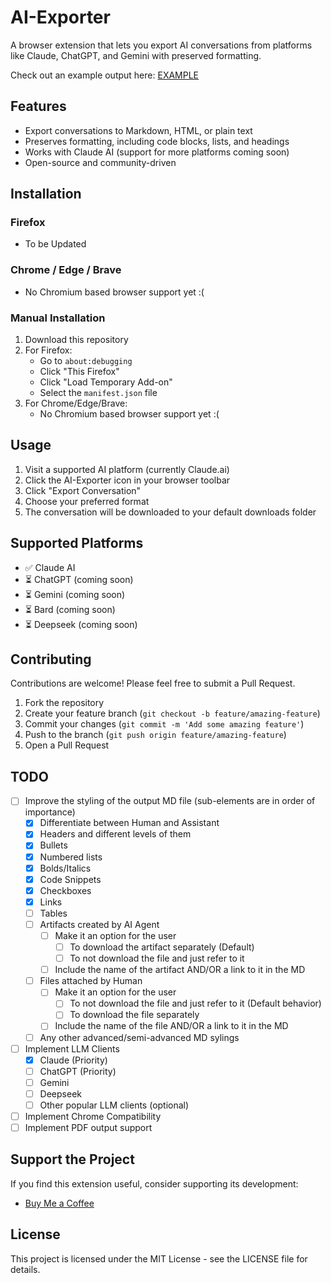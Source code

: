 # AI-Exporter

A browser extension that lets you export AI conversations from platforms like Claude, ChatGPT, and Gemini with preserved formatting.

Check out an example output here: [EXAMPLE](EXAMPLE.md)

## Features

- Export conversations to Markdown, HTML, or plain text
- Preserves formatting, including code blocks, lists, and headings
- Works with Claude AI (support for more platforms coming soon)
- Open-source and community-driven

## Installation

### Firefox

- To be Updated

### Chrome / Edge / Brave

- No Chromium based browser support yet :(

### Manual Installation

1. Download this repository
2. For Firefox:
   - Go to `about:debugging`
   - Click "This Firefox"
   - Click "Load Temporary Add-on"
   - Select the `manifest.json` file
3. For Chrome/Edge/Brave:
   - No Chromium based browser support yet :(

## Usage

1. Visit a supported AI platform (currently Claude.ai)
2. Click the AI-Exporter icon in your browser toolbar
3. Click "Export Conversation"
4. Choose your preferred format
5. The conversation will be downloaded to your default downloads folder

## Supported Platforms

- ✅ Claude AI
- ⏳ ChatGPT (coming soon)
- ⏳ Gemini (coming soon)
- ⏳ Bard (coming soon)
- ⏳ Deepseek (coming soon)

## Contributing

Contributions are welcome! Please feel free to submit a Pull Request.

1. Fork the repository
2. Create your feature branch (`git checkout -b feature/amazing-feature`)
3. Commit your changes (`git commit -m 'Add some amazing feature'`)
4. Push to the branch (`git push origin feature/amazing-feature`)
5. Open a Pull Request

## TODO
- [ ] Improve the styling of the output MD file (sub-elements are in order of importance)
   - [x] Differentiate between Human and Assistant
   - [x] Headers and different levels of them
   - [x] Bullets
   - [x] Numbered lists
   - [x] Bolds/Italics
   - [x] Code Snippets
   - [x] Checkboxes
   - [x] Links
   - [ ] Tables
   - [ ] Artifacts created by AI Agent
      - [ ] Make it an option for the user
         - [ ] To download the artifact separately (Default)
         - [ ] To not download the file and just refer to it
      - [ ] Include the name of the artifact AND/OR a link to it in the MD
   - [ ] Files attached by Human
      - [ ] Make it an option for the user
         - [ ] To not download the file and just refer to it (Default behavior) 
         - [ ] To download the file separately 
      - [ ] Include the name of the file AND/OR a link to it in the MD 
   - [ ] Any other advanced/semi-advanced MD sylings
- [ ] Implement LLM Clients
   - [x] Claude (Priority)
   - [ ] ChatGPT (Priority)
   - [ ] Gemini
   - [ ] Deepseek
   - [ ] Other popular LLM clients (optional)
- [ ] Implement Chrome Compatibility
- [ ] Implement PDF output support 

## Support the Project

If you find this extension useful, consider supporting its development:

- [Buy Me a Coffee](https://buymeacoffee.com/alpkaralar)

## License

This project is licensed under the MIT License - see the LICENSE file for details.
